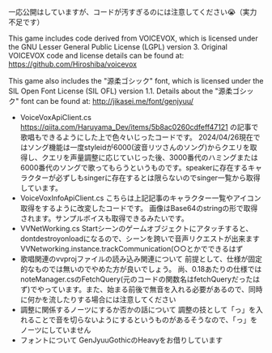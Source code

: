 一応公開はしていますが、コードが汚すぎるのには注意してください😭（実力不足です）

This game includes code derived from VOICEVOX, which is licensed under the GNU Lesser General Public License (LGPL) version 3.
Original VOICEVOX code and license details can be found at: https://github.com/Hiroshiba/voicevox

This game also includes the "源柔ゴシック" font, which is licensed under the SIL Open Font License (SIL OFL) version 1.1.
Details about the "源柔ゴシック" font can be found at: http://jikasei.me/font/genjyuu/

- VoiceVoxApiClient.cs
https://qiita.com/Haruyama_Dev/items/5b8ac0260cdfeff47121 の記事で歌唱もできるようにした上で色々いじったコードです。
2024/04/26現在ではソング機能は一度styleidが6000(波音リツさんのソング)からクエリを取得し、クエリを声量調整に応じていじった後、3000番代のハミングまたは6000番代のソングで歌ってもらうというものです。speakerに存在するキャラクターが必ずしもsingerに存在するとは限らないのでsinger一覧から取得しています。
- VoiceVoxInfoApiClient.cs
こちらは上記記事のキャラクター一覧やアイコン取得をするように改変したコードです。
画像はBase64のstringの形で取得されます。サンプルボイスも取得できるみたいです。
- VVNetWorking.cs
Startシーンのゲームオブジェクトにアタッチすると、dontdestroyonloadになるので、シーンを跨いで音声リクエストが出来ます
VVNetworking.instance.trackCommunication(○○とかでできるはず
- 歌唱関連のvvprojファイルの読み込み関連について
前提として、仕様が固定的なものでは無いのでやめた方が良いでしょう。
尚、0.18あたりの仕様ではnoteManager.csのFetchQuery(元のコードの関数名はfetchQueryだったはず)でやっています。また、始まる前後で無音を入れる必要があるので、同時に何かを流したりする場合には注意してください
- 調整に関係するノーツにするか否かの話について
調整の技として「っ」を入れることで音を切らないようにするというものがあるそうなので、「っ」をノーツにしていません
- フォントについて
GenJyuuGothicのHeavyをお借りしています